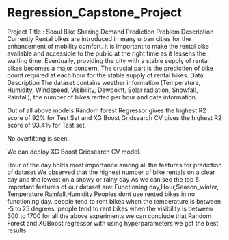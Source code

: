 # Regression_Capstone_Project
Project Title : Seoul Bike Sharing Demand Prediction
Problem Description
Currently Rental bikes are introduced in many urban cities for the enhancement of mobility comfort. It is important to make the rental bike available and accessible to the public at the right time as it lessens the waiting time. Eventually, providing the city with a stable supply of rental bikes becomes a major concern. The crucial part is the prediction of bike count required at each hour for the stable supply of rental bikes.
Data Description
The dataset contains weather information (Temperature, Humidity, Windspeed, Visibility, Dewpoint, Solar radiation, Snowfall, Rainfall), the number of bikes rented per hour and date information.

Out of all above models Random forest Regressor gives the highest R2 score of 92% for Test Set and XG Boost Gridsearch CV gives the highest R2 score of 93.4% for Test set.

No overfitting is seen.

We can deploy XG Boost Gridsearch CV model.

Hour of the day holds most importance among all the features for prediction of dataset
We observed that the highest number of bike rentals on a clear day and the lowest on a snowy or rainy day
As we can see the top 5 important features of our dataset are: Functioning day,Hour,Season_winter, Temperature,Rainfall,Humidity
Peoples dont use rented bikes in no functioning day.
people tend to rent bikes when the temperature is between -5 to 25 degrees.
people tend to rent bikes when the visibility is between 300 to 1700
for all the above experiments we can conclude that Random Forest and XGBoost regressor with using hyperparameters we got the best results

